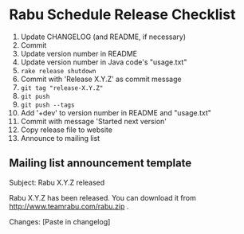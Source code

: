Rabu Schedule Release Checklist
===============================

1. Update CHANGELOG (and README, if necessary)
2. Commit
3. Update version number in README
4. Update version number in Java code's "usage.txt"
5. `rake release shutdown`
6. Commit with 'Release X.Y.Z' as commit message
7. `git tag "release-X.Y.Z"`
8. `git push`
9. `git push --tags`
10. Add '+dev' to version number in README and "usage.txt"
11. Commit with message 'Started next version'
12. Copy release file to website
13. Announce to mailing list

Mailing list announcement template
---

Subject: Rabu X.Y.Z released

Rabu X.Y.Z has been released. You can download it from http://www.teamrabu.com/rabu.zip .

Changes:
[Paste in changelog]